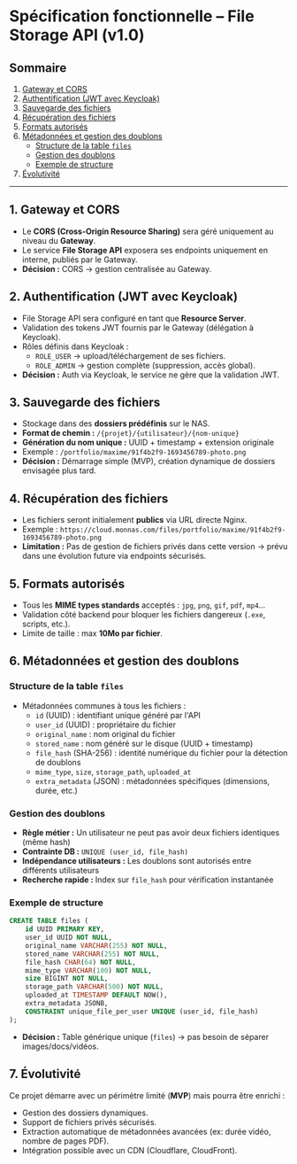 # Spécification fonctionnelle – File Storage API (v1.0)

## Sommaire

1. [Gateway et CORS](#1-gateway-et-cors)
2. [Authentification (JWT avec Keycloak)](#2-authentification-jwt-avec-keycloak)
3. [Sauvegarde des fichiers](#3-sauvegarde-des-fichiers)
4. [Récupération des fichiers](#4-récupération-des-fichiers)
5. [Formats autorisés](#5-formats-autorisés)
6. [Métadonnées et gestion des doublons](#6-métadonnées-et-gestion-des-doublons)
    - [Structure de la table `files`](#structure-de-la-table-files)
    - [Gestion des doublons](#gestion-des-doublons)
    - [Exemple de structure](#exemple-de-structure)
7. [Évolutivité](#7-évolutivité)

---

## 1. Gateway et CORS

- Le **CORS (Cross-Origin Resource Sharing)** sera géré uniquement au niveau du **Gateway**.
- Le service **File Storage API** exposera ses endpoints uniquement en interne, publiés par le Gateway.
- **Décision :** CORS → gestion centralisée au Gateway.

## 2. Authentification (JWT avec Keycloak)

- File Storage API sera configuré en tant que **Resource Server**.
- Validation des tokens JWT fournis par le Gateway (délégation à Keycloak).
- Rôles définis dans Keycloak :
    - `ROLE_USER` → upload/téléchargement de ses fichiers.
    - `ROLE_ADMIN` → gestion complète (suppression, accès global).
- **Décision :** Auth via Keycloak, le service ne gère que la validation JWT.

## 3. Sauvegarde des fichiers

- Stockage dans des **dossiers prédéfinis** sur le NAS.
- **Format de chemin :** `/{projet}/{utilisateur}/{nom-unique}`
- **Génération du nom unique :** UUID + timestamp + extension originale
- Exemple : `/portfolio/maxime/91f4b2f9-1693456789-photo.png`
- **Décision :** Démarrage simple (MVP), création dynamique de dossiers envisagée plus tard.

## 4. Récupération des fichiers

- Les fichiers seront initialement **publics** via URL directe Nginx.
- Exemple : `https://cloud.monnas.com/files/portfolio/maxime/91f4b2f9-1693456789-photo.png`
- **Limitation :** Pas de gestion de fichiers privés dans cette version → prévu dans une évolution future via endpoints sécurisés.

## 5. Formats autorisés

- Tous les **MIME types standards** acceptés : `jpg`, `png`, `gif`, `pdf`, `mp4`…
- Validation côté backend pour bloquer les fichiers dangereux (`.exe`, scripts, etc.).
- Limite de taille : max **10Mo par fichier**.

## 6. Métadonnées et gestion des doublons

### Structure de la table `files`

- Métadonnées communes à tous les fichiers :
    - `id` (UUID) : identifiant unique généré par l'API
    - `user_id` (UUID) : propriétaire du fichier
    - `original_name` : nom original du fichier
    - `stored_name` : nom généré sur le disque (UUID + timestamp)
    - `file_hash` (SHA-256) : identité numérique du fichier pour la détection de doublons
    - `mime_type`, `size`, `storage_path`, `uploaded_at`
    - `extra_metadata` (JSON) : métadonnées spécifiques (dimensions, durée, etc.)

### Gestion des doublons

- **Règle métier :** Un utilisateur ne peut pas avoir deux fichiers identiques (même hash)
- **Contrainte DB :** `UNIQUE (user_id, file_hash)`
- **Indépendance utilisateurs :** Les doublons sont autorisés entre différents utilisateurs
- **Recherche rapide :** Index sur `file_hash` pour vérification instantanée

### Exemple de structure

```sql
CREATE TABLE files (
    id UUID PRIMARY KEY,
    user_id UUID NOT NULL,
    original_name VARCHAR(255) NOT NULL,
    stored_name VARCHAR(255) NOT NULL,
    file_hash CHAR(64) NOT NULL,
    mime_type VARCHAR(100) NOT NULL,
    size BIGINT NOT NULL,
    storage_path VARCHAR(500) NOT NULL,
    uploaded_at TIMESTAMP DEFAULT NOW(),
    extra_metadata JSONB,
    CONSTRAINT unique_file_per_user UNIQUE (user_id, file_hash)
);
```

- **Décision :** Table générique unique (`files`) → pas besoin de séparer images/docs/vidéos.

## 7. Évolutivité

Ce projet démarre avec un périmètre limité (**MVP**) mais pourra être enrichi :

- Gestion des dossiers dynamiques.
- Support de fichiers privés sécurisés.
- Extraction automatique de métadonnées avancées (ex: durée vidéo, nombre de pages PDF).
- Intégration possible avec un CDN (Cloudflare, CloudFront).